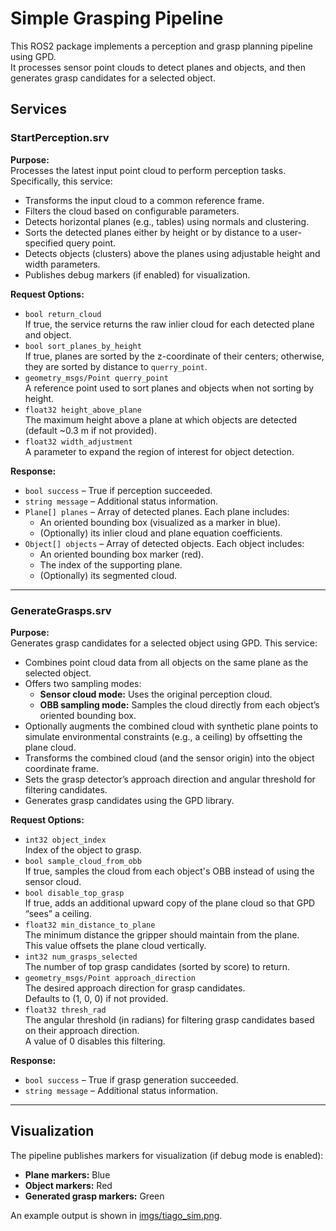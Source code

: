 # Simple Grasping Pipeline

This ROS2 package implements a perception and grasp planning pipeline using GPD.  
It processes sensor point clouds to detect planes and objects, and then generates grasp candidates for a selected object.

## Services

### StartPerception.srv
**Purpose:**  
Processes the latest input point cloud to perform perception tasks. Specifically, this service:
- Transforms the input cloud to a common reference frame.
- Filters the cloud based on configurable parameters.
- Detects horizontal planes (e.g., tables) using normals and clustering.
- Sorts the detected planes either by height or by distance to a user-specified query point.
- Detects objects (clusters) above the planes using adjustable height and width parameters.
- Publishes debug markers (if enabled) for visualization.

**Request Options:**
- `bool return_cloud`  
  If true, the service returns the raw inlier cloud for each detected plane and object.
- `bool sort_planes_by_height`  
  If true, planes are sorted by the z-coordinate of their centers; otherwise, they are sorted by distance to `querry_point`.
- `geometry_msgs/Point querry_point`  
  A reference point used to sort planes and objects when not sorting by height.
- `float32 height_above_plane`  
  The maximum height above a plane at which objects are detected (default ~0.3 m if not provided).
- `float32 width_adjustment`  
  A parameter to expand the region of interest for object detection.

**Response:**
- `bool success` – True if perception succeeded.
- `string message` – Additional status information.
- `Plane[] planes` – Array of detected planes. Each plane includes:
  - An oriented bounding box (visualized as a marker in blue).
  - (Optionally) its inlier cloud and plane equation coefficients.
- `Object[] objects` – Array of detected objects. Each object includes:
  - An oriented bounding box marker (red).
  - The index of the supporting plane.
  - (Optionally) its segmented cloud.

---

### GenerateGrasps.srv
**Purpose:**  
Generates grasp candidates for a selected object using GPD. This service:
- Combines point cloud data from all objects on the same plane as the selected object.
- Offers two sampling modes:
  - **Sensor cloud mode:** Uses the original perception cloud.
  - **OBB sampling mode:** Samples the cloud directly from each object’s oriented bounding box.
- Optionally augments the combined cloud with synthetic plane points to simulate environmental constraints (e.g., a ceiling) by offsetting the plane cloud.
- Transforms the combined cloud (and the sensor origin) into the object coordinate frame.
- Sets the grasp detector’s approach direction and angular threshold for filtering candidates.
- Generates grasp candidates using the GPD library.

**Request Options:**
- `int32 object_index`  
  Index of the object to grasp.
- `bool sample_cloud_from_obb`  
  If true, samples the cloud from each object's OBB instead of using the sensor cloud.
- `bool disable_top_grasp`  
  If true, adds an additional upward copy of the plane cloud so that GPD “sees” a ceiling.
- `float32 min_distance_to_plane`  
  The minimum distance the gripper should maintain from the plane.  
  This value offsets the plane cloud vertically.
- `int32 num_grasps_selected`  
  The number of top grasp candidates (sorted by score) to return.
- `geometry_msgs/Point approach_direction`  
  The desired approach direction for grasp candidates.  
  Defaults to (1, 0, 0) if not provided.
- `float32 thresh_rad`  
  The angular threshold (in radians) for filtering grasp candidates based on their approach direction.  
  A value of 0 disables this filtering.

**Response:**
- `bool success` – True if grasp generation succeeded.
- `string message` – Additional status information.

---

## Visualization

The pipeline publishes markers for visualization (if debug mode is enabled):
- **Plane markers:** Blue
- **Object markers:** Red
- **Generated grasp markers:** Green

An example output is shown in [imgs/tiago_sim.png](imgs/tiago_sim.png).
